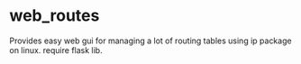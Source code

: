 # web_routes

Provides easy web gui for managing a lot of routing tables using ip package on linux.
require flask lib.

